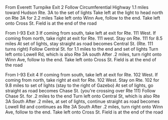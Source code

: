 

From Everett Turnpike Exit 2 
Follow Circumferential Highway 1.1 miles toward Hudson Rte. 3A to the set of lights 
Take left at the light to head north on Rte 3A for 2.2 miles 
Take left onto Winn Ave, follow to the end. 
Take left onto Cross St. 
Field is at the end of the road 

From I-93 Exit 3 
If coming from south, take left at exit for Rte. 111 West. If coming from north, take right at exit for Rte. 111 west. 
Stay on Rte. 111 for 8.5 miles 
At set of lights, stay straight as road becomes Central St. (Rte. 111 turns right) 
Follow Central St. for 1.1 miles to the end and set of lights 
Turn left onto Lowell Rd, which is also Rte 3A south 
After .2 miles, turn right onto Winn Ave, follow to the end. 
Take left onto Cross St. 
Field is at the end of the road 

From I-93 Exit 4 
If coming from south, take left at exit for Rte. 102 West. If coming from north, take right at exit for Rte. 102 West. 
Stay on Rte. 102 for 9.8 miles to set of lights (stay to the right of Gazebo) 
At set of lights, go straight as road becomes Chase St. (you're crossing over Rte 111) 
Follow Chase St. for .2 miles to the end 
Turn left onto Central St, which is also Rte 3A South 
After .2 miles, at set of lights, continue straight as road becomes Lowell Rd and continues as Rte 3A South 
After .2 miles, turn right onto Winn Ave, follow to the end. 
Take left onto Cross St. 
Field is at the end of the road 
